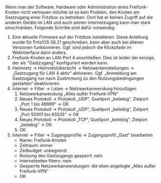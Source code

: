 Wenn man der Software, Hardware oder Administration eines Freifunk-Knoten nicht vertrauen möchte ist es kein Problem, den Knoten am Gastzugang einer Fritzbox zu betreiben. Dort hat er keinen Zugriff auf die anderen Geräte im LAN und auch seinen Internetzugang kann man stark einschränken. Folgende Schritte sind dafür notwendig:

1. Eine aktuelle Firmware auf der Fritzbox installieren. Diese Anleitung wurde für Fritz!OS 06.21 geschrieben, kann aber auch bei älteren Versionen funktionieren. Ggf. sind jedoch die Klickpfade im Webinterface dann anders.
2. Freifunk-Knoten an LAN-Port 4 anschließen. Dies ist leider der einzige, der als "Gastzugang" konfiguriert werden kann.
3. Heimnetz → Heimnetzübersicht → Netzwerkeinstellungen → „Gastzugang für LAN 4 aktiv“ aktivieren. Ggf. „Anmeldung am Gastzugang nur nach Zustimmung zu den Nutzungsbedingungen gestatten“ deaktivieren.
4. Internet → Filter → Listen → Netzwerkanwendung hinzufügen
    1. Netzwerkanwendung „Alles außer Freifunk-VPN“
    2. Neues Protokoll → Protokoll „UDP“, Quellport „beliebig“, Zielport „Port 1 bis 49999“ → OK
    3. Neues Protokoll → Protokoll „UDP“, Quellport „beliebig“, Zielport „Port 50001 bis 65535“ → OK
    4. Neues Protokoll → Protokoll „TCP“, Quellport „beliebig“, Zielport „beliebig“ → OK
    5. OK
5. Internet → Filter → Zugangsprofile → Zugangsprofil „Gast“ bearbeiten
    * Name: Freifunk-Knoten
    * Zeitraum: immer
    * Zeitbudget: unbegrenzt
    * Nutzung des Gastzugangs gesperrt: nein
    * Internetseiten filtern: nein
    * Gesperrte Netzwerkanwendungen: die eben angelegte „Alles außer Freifunk-VPN“
    * OK